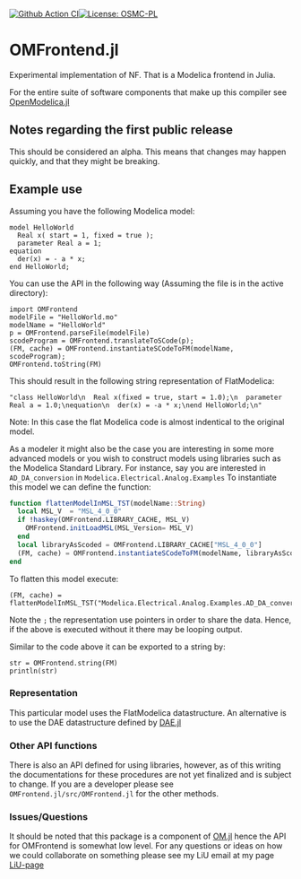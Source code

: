 [![Github Action CI](https://github.com/JKRT/OMFrontend.jl/workflows/CI/badge.svg)](https://github.com/JKRT/OMFrontend.jl/actions)[![License: OSMC-PL](https://img.shields.io/badge/license-OSMC--PL-lightgrey.svg)](OSMC-License.txt)
# OMFrontend.jl
Experimental implementation of NF. That is a Modelica frontend in Julia.

For the entire suite of software components that make up this compiler see [OpenModelica.jl](https://github.com/JKRT/OM.jl)

## Notes regarding the first public release
This should be considered an alpha. This means that changes may happen quickly, and that they might be breaking.

## Example use

Assuming you have the following Modelica model:
```
model HelloWorld
  Real x( start = 1, fixed = true );
  parameter Real a = 1;
equation
  der(x) = - a * x;
end HelloWorld;
```

You can use the API in the following way (Assuming the file is in the active directory):

```
import OMFrontend
modelFile = "HelloWorld.mo"
modelName = "HelloWorld"
p = OMFrontend.parseFile(modelFile)
scodeProgram = OMFrontend.translateToSCode(p);
(FM, cache) = OMFrontend.instantiateSCodeToFM(modelName, scodeProgram);
OMFrontend.toString(FM)
```

This should result in the following string representation of FlatModelica:

```
"class HelloWorld\n  Real x(fixed = true, start = 1.0);\n  parameter Real a = 1.0;\nequation\n  der(x) = -a * x;\nend HelloWorld;\n"
```

Note: In this case the flat Modelica code is almost indentical to the original model.

As a modeler it might also be the case you are interesting in some more advanced models
or you wish to construct models using libraries such as the Modelica Standard Library.
For instance, say you are interested in `AD_DA_conversion` in `Modelica.Electrical.Analog.Examples`
To instantiate this model we can define the function:
```julia
function flattenModelInMSL_TST(modelName::String)
  local MSL_V  = "MSL_4_0_0"
  if !haskey(OMFrontend.LIBRARY_CACHE, MSL_V)
    OMFrontend.initLoadMSL(MSL_Version= MSL_V)
  end
  local libraryAsScoded = OMFrontend.LIBRARY_CACHE["MSL_4_0_0"]
  (FM, cache) = OMFrontend.instantiateSCodeToFM(modelName, libraryAsScoded)
end
```
To flatten this model execute:
```
(FM, cache) = flattenModelInMSL_TST("Modelica.Electrical.Analog.Examples.AD_DA_conversion");
```
Note the `;` the representation use pointers in order to share the data.
Hence, if the above is executed without it there may be looping output.

Similar to the code above it can be exported to a string by:
```
str = OMFrontend.string(FM)
println(str)
```

### Representation
This particular model uses the FlatModelica datastructure.
An alternative is to use the DAE datastructure defined by [DAE.jl](https://github.com/JKRT/DAE.jl)

### Other API functions
There is also an API defined for using libraries, however, as of this writing the documentations for these procedures
are not yet finalized and is subject to change. If you are a developer please see `OMFrontend.jl/src/OMFrontend.jl` for the other methods.

### Issues/Questions
It should be noted that this package is a component of [OM.jl](https://github.com/JKRT/OM.jl) hence the API for OMFrontend is somewhat low level.
For any questions or ideas on how we could collaborate on something please see my LiU email at my page [LiU-page](https://liu.se/en/employee/johti17)

